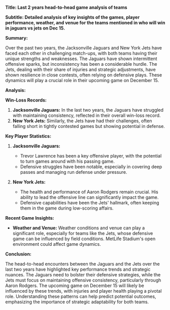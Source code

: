 **Title: Last 2 years head-to-head game analysis of teams**

**Subtitle: Detailed analysis of key insights of the games, player performance, weather, and venue for the teams mentioned in who will win in jaguars vs jets on Dec 15.**

**Summary:**

Over the past two years, the Jacksonville Jaguars and New York Jets have faced each other in challenging match-ups, with both teams having their unique strengths and weaknesses. The Jaguars have shown intermittent offensive sparks, but inconsistency has been a considerable hurdle. The Jets, dealing with their share of injuries and strategic adjustments, have shown resilience in close contests, often relying on defensive plays. These dynamics will play a crucial role in their upcoming game on December 15.

**Analysis:**

**Win-Loss Records:**
1. **Jacksonville Jaguars:** In the last two years, the Jaguars have struggled with maintaining consistency, reflected in their overall win-loss record.
2. **New York Jets:** Similarly, the Jets have had their challenges, often falling short in tightly contested games but showing potential in defense.

**Key Player Statistics:**
1. **Jacksonville Jaguars:**
   - Trevor Lawrence has been a key offensive player, with the potential to turn games around with his passing game.
   - Defensive struggles have been notable, especially in covering deep passes and managing run defense under pressure.

2. **New York Jets:**
   - The health and performance of Aaron Rodgers remain crucial. His ability to lead the offensive line can significantly impact the game.
   - Defensive capabilities have been the Jets' hallmark, often keeping them in the game during low-scoring affairs.

**Recent Game Insights:**
- **Weather and Venue:** Weather conditions and venue can play a significant role, especially for teams like the Jets, whose defensive game can be influenced by field conditions. MetLife Stadium's open environment could affect game dynamics.

**Conclusion:**

The head-to-head encounters between the Jaguars and the Jets over the last two years have highlighted key performance trends and strategic nuances. The Jaguars need to bolster their defensive strategies, while the Jets must focus on maintaining offensive consistency, particularly through Aaron Rodgers. The upcoming game on December 15 will likely be influenced by these trends, with injuries and player health playing a pivotal role. Understanding these patterns can help predict potential outcomes, emphasizing the importance of strategic adaptability for both teams.